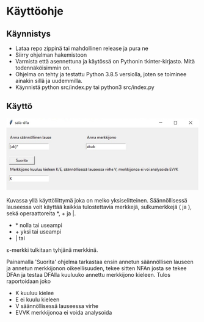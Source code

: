 # Käyttöohje

## Käynnistys

- Lataa repo zippinä tai mahdollinen release ja pura ne
- Siirry ohjelman hakemistoon
- Varmista että asennettuna ja käytössä on Pythonin tkinter-kirjasto. Mitä todennäköisimmin on.
- Ohjelma on tehty ja testattu Python 3.8.5 versiolla, joten se toiminee ainakin sillä ja uudemmilla.
- Käynnistä python src/index.py tai python3 src/index.py

## Käyttö

![Kuva käyttöliittymästä](https://github.com/wathenro/sala-dfa/blob/main/Dokumentit/kayttoliittyma.jpg)

Kuvassa yllä käyttöliittymä joka on melko yksiselitteinen. Säännöllisessä lauseessa voit käyttää kaikkia tulostettavia merkkejä, sulkumerkkejä ( ja ), sekä operaattoreita *, + ja |.

- \* nolla tai useampi
- \+ yksi tai useampi
- | tai

ε-merkki tulkitaan tyhjänä merkkinä.

Painamalla 'Suorita' ohjelma tarkastaa ensin annetun säännöllisen lauseen ja annetun merkkijonon oikeellisuuden, tekee sitten NFAn josta se tekee DFAn ja testaa DFAlla kuuluuko annettu merkkijono kieleen.
Tulos raportoidaan joko

- K kuuluu kielee
- E ei kuulu kieleen
- V säännöllisessä lauseessa virhe
- EVVK merkkijonoa ei voida analysoida
  

